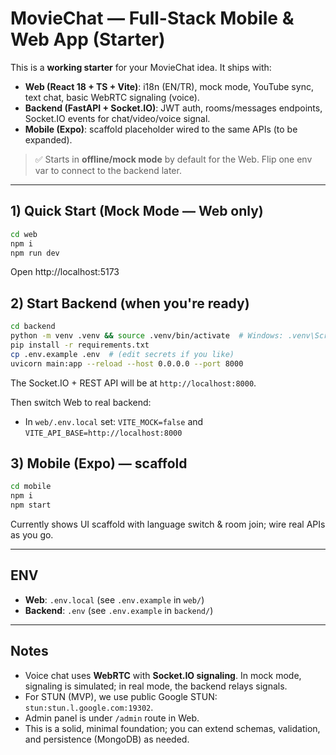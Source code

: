 
# MovieChat — Full-Stack Mobile & Web App (Starter)

This is a **working starter** for your MovieChat idea. It ships with:
- **Web (React 18 + TS + Vite)**: i18n (EN/TR), mock mode, YouTube sync, text chat, basic WebRTC signaling (voice).
- **Backend (FastAPI + Socket.IO)**: JWT auth, rooms/messages endpoints, Socket.IO events for chat/video/voice signal.
- **Mobile (Expo)**: scaffold placeholder wired to the same APIs (to be expanded).

> ✅ Starts in **offline/mock mode** by default for the Web. Flip one env var to connect to the backend later.

---

## 1) Quick Start (Mock Mode — Web only)
```bash
cd web
npm i
npm run dev
```
Open http://localhost:5173

## 2) Start Backend (when you're ready)
```bash
cd backend
python -m venv .venv && source .venv/bin/activate  # Windows: .venv\Scripts\activate
pip install -r requirements.txt
cp .env.example .env  # (edit secrets if you like)
uvicorn main:app --reload --host 0.0.0.0 --port 8000
```
The Socket.IO + REST API will be at `http://localhost:8000`.

Then switch Web to real backend:
- In `web/.env.local` set: `VITE_MOCK=false` and `VITE_API_BASE=http://localhost:8000`

## 3) Mobile (Expo) — scaffold
```bash
cd mobile
npm i
npm start
```
Currently shows UI scaffold with language switch & room join; wire real APIs as you go.

---

## ENV
- **Web**: `.env.local` (see `.env.example` in `web/`)
- **Backend**: `.env` (see `.env.example` in `backend/`)

---

## Notes
- Voice chat uses **WebRTC** with **Socket.IO signaling**. In mock mode, signaling is simulated; in real mode, the backend relays signals.
- For STUN (MVP), we use public Google STUN: `stun:stun.l.google.com:19302`.
- Admin panel is under `/admin` route in Web.
- This is a solid, minimal foundation; you can extend schemas, validation, and persistence (MongoDB) as needed.
